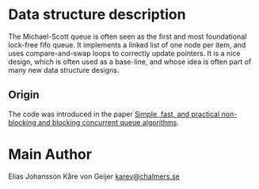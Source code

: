 # Data structure description

The Michael-Scott queue is often seen as the first and most foundational lock-free fifo queue. It implements a linked list of one node per item, and uses compare-and-swap loops to correctly update pointers. It is a nice design, which is often used as a base-line, and whose idea is often part of many new data structure designs.

## Origin

The code was introduced in the paper [Simple, fast, and practical non-blocking and blocking concurrent queue algorithms](https://doi.org/10.1145/248052.248106).

# Main Author

Elias Johansson
Kåre von Geijer <karev@chalmers.se>

